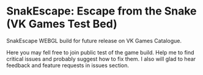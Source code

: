 # SnakEscape: Escape from the Snake (VK Games Test Bed)

SnakEscape WEBGL build for future release on VK Games Catalogue.

Here you may fell free to join public test of the game build. Help me to find critical issues and probably suggest how to fix them.
I also will glad to hear feedback and feature requests in issues section.
